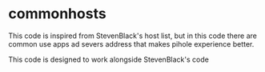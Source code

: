 # commonhosts

This code is inspired from StevenBlack's host list, but in this code there are common use apps ad severs address that makes pihole experience better.

This code is designed to work alongside StevenBlack's code
